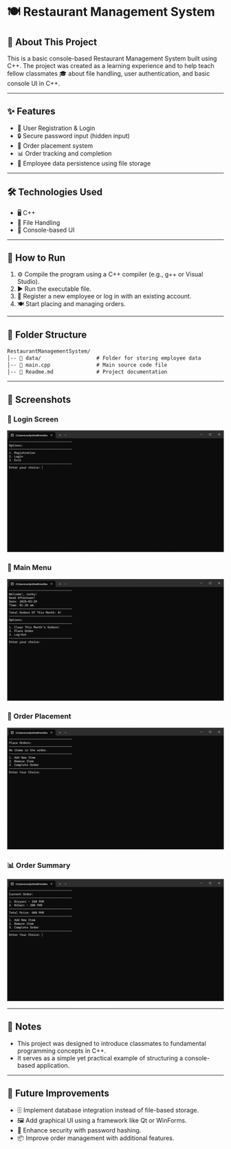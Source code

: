 # 🍽️ Restaurant Management System

## 📌 About This Project
This is a basic console-based Restaurant Management System built using C++.
The project was created as a learning experience and to help teach fellow classmates 🎓 about file handling, user authentication, and basic console UI in C++.

---

## ✨ Features
- 🔐 User Registration & Login
- 🔒 Secure password input (hidden input)
- 🛒 Order placement system
- 📊 Order tracking and completion
- 💾 Employee data persistence using file storage

---

## 🛠️ Technologies Used
- 🖥️ C++
- 📂 File Handling
- 🎨 Console-based UI

---

## 🚀 How to Run
1. ⚙️ Compile the program using a C++ compiler (e.g., g++ or Visual Studio).
2. ▶️ Run the executable file.
3. 📝 Register a new employee or log in with an existing account.
4. 🍽️ Start placing and managing orders.

---

## 📁 Folder Structure
```
RestaurantManagementSystem/
│-- 📂 data/                  # Folder for storing employee data
│-- 📝 main.cpp               # Main source code file
│-- 📖 Readme.md              # Project documentation
```

---

## 📸 Screenshots

### 🔑 Login Screen
![Login Screen](screenshots/login.png)

### 🚩 Main Menu
![Main Menu](screenshots/main.png)

### 🛒 Order Placement
![Order Placement](screenshots/order.png)

### 📊 Order Summary
![Order Summary](screenshots/order_summary.png)

---


## 📢 Notes
- This project was designed to introduce classmates to fundamental programming concepts in C++.
- It serves as a simple yet practical example of structuring a console-based application.

---

## 🔮 Future Improvements 
- 🗄️ Implement database integration instead of file-based storage.
- 🖼️ Add graphical UI using a framework like Qt or WinForms.
- 🔑 Enhance security with password hashing.
- 📦 Improve order management with additional features.
